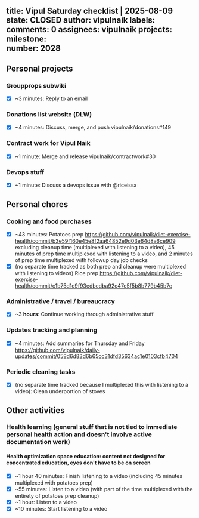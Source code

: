 title:	Vipul Saturday checklist | 2025-08-09
state:	CLOSED
author:	vipulnaik
labels:	
comments:	0
assignees:	vipulnaik
projects:	
milestone:	
number:	2028
--
## Personal projects

### Groupprops subwiki

- [x] ~3 minutes: Reply to an email

### Donations list website (DLW)

- [x] ~4 minutes: Discuss, merge, and push vipulnaik/donations#149

### Contract work for Vipul Naik

- [x] ~1 minute: Merge and release vipulnaik/contractwork#30

### Devops stuff

- [x] ~1 minute: Discuss a devops issue with @riceissa

## Personal chores

### Cooking and food purchases

- [x] ~43 minutes: Potatoes prep https://github.com/vipulnaik/diet-exercise-health/commit/b3e59f160e45e8f2aa64852e9d03e64d8a6ce909 excluding cleanup time (multiplexed with listening to a video), 45 minutes of prep time multiplexed with listening to a video, and 2 minutes of prep time multiplexed with followup day job checks
- [x] (no separate time tracked as both prep and cleanup were multiplexed with listening to videos) Rice prep https://github.com/vipulnaik/diet-exercise-health/commit/c1b75d1c9f93edbcdba92e47e5f5b8b779b45b7c

### Administrative / travel / bureaucracy

- [x] ~3 **hours**: Continue working through administrative stuff

### Updates tracking and planning

- [x] ~4 minutes: Add summaries for Thursday and Friday https://github.com/vipulnaik/daily-updates/commit/058d6d83d6b65cc31dfd35634ac1e0103cfb4704
### Periodic cleaning tasks

- [x] (no separate time tracked because I multiplexed this with listening to a video): Clean underportion of stoves

## Other activities

### Health learning (general stuff that is not tied to immediate personal health action and doesn't involve active documentation work)

#### Health optimization space education: content not designed for concentrated education, eyes don't have to be on screen

- [x] ~1 hour 40 minutes: Finish listening to a video (including 45 minutes multiplexed with potatoes prep)
- [x] ~55 minutes: Listen to a video (with part of the time multiplexed with the entirety of potatoes prep cleanup)
- [x] ~1 hour: Listen to a video
- [x] ~10 minutes: Start listening to a video
